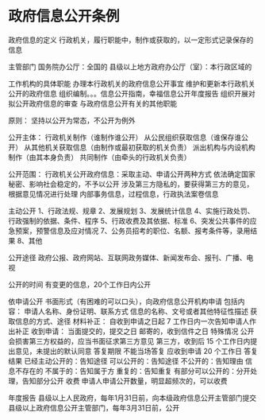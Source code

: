 # 政府信息公开条例

政府信息的定义
  行政机关，履行职能中，制作或获取的，以一定形式记录保存的信息

主管部门
  国务院办公厅：全国的
  县级以上地方政府办公厅（室）：本行政区域的

工作机构的具体职能
  办理本行政机关的政府信息公开事宜
  维护和更新本行政机关公开的政府信息
  组织编制。。。信息公开指南，幸福信息公开年度报告
  组织开展对拟公开政府信息的审查
  与政府信息公开有关的其他职能

原则：
  坚持以公开为常态，不公开为例外

公开主体：
  行政机关制作（谁制作谁公开）
  从公民组织获取信息（谁保存谁公开）
  从其他机关获取信息（由制作或最初获取的机关负责）
  派出机构与内设机构制作（由其本身负责）
  共同制作（由牵头的行政机关负责）

公开范围：
  行政机关公开政府信息：采取主动、申请公开两种方式
  依法确定国家秘密、影响社会稳定的，不予以公开
  涉及第三方隐私的，要获得第三方的意见，根据意见情况进行处理
  内部事务信息，过程信息，行政执法案卷信息

主动公开
  1、行政法规、规章
  2、发展规划
  3、发展统计信息
  4、实施行政处罚、行政强制的依据、条件、程序
  5、行政收费及其依据、标准
  6、突发公共事件的应急预案，预警信息及应对情况
  7、公务员招考的职位、名额、报考条件等，录用结果
  8、其他

公开途径
  政府公报、政府网站、互联网政务媒体、新闻发布会、报刊、广播、电视

公开的时间
  有变更的信息，20个工作日内公开

依申请公开
  书面形式（有困难的可以口头），向政府信息公开机构申请
  包括内容：
    申请人名称、身份证明、联系方式
    信息的名称、文号或者其他特征性描述
    获取信息的方式、途径
  材料补正：
    自收到申请之日起 7 工作日内一次告知申请人作出补正
  收到申请：
    当面提交的，提交之日
    邮寄的，收到信件之日
  特殊情况
    公开会损害第三方权益的，应当书面征求第三方意见
    第三方，收到后 15 个工作日内提出意见，未提出的默认同意
  答复期限
    不能当场答复
    应收到申请 20 个工作日
  答复结果
    已经主动公开的：告知途径
    可以公开的：告知途径
    不公开的：告知理由
    信息不存在的
    不属于的：告知属于方
    重复的：告知重复
    有部分可以公开的：分开处理，告知部分公开
  收费
    申请人申请公开数量，明显超频次的，可以收费

年度报告
  县级以上人民政府，每年1月31日前，向本级政府信息公开主管部门提交
  县级以上政府信息公开主管部门，每年3月31日前，公开
